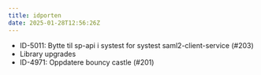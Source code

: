 ```yaml
---
title: idporten
date: 2025-01-28T12:56:26Z
---
```

- ID-5011: Bytte til sp-api i systest for systest saml2-client-service (#203)
- Library upgrades
- ID-4971: Oppdatere bouncy castle (#201)

